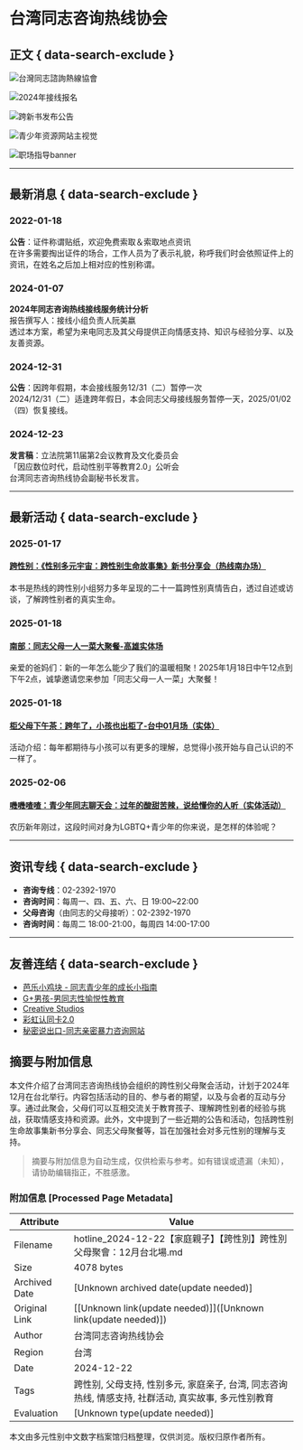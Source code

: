 # 台湾同志咨询热线协会

## 正文 { data-search-exclude }


![台灣同志諮詢熱線協會](https://hotline.org.tw/sites/hotline.org.tw/files/styles/carousel/public/field_insert_carousel/%E5%87%BA%E6%AB%83%E7%9B%B8%E8%AB%87%E5%AE%A4.jpg?itok=o1EhBY9u)

![2024年接线报名](https://hotline.org.tw/sites/hotline.org.tw/files/styles/carousel/public/field_insert_carousel/2024%E6%8E%A5%E7%B7%9A%E5%A0%B1%E5%90%8D-02.jpg?itok=6Qj1YlhH)

![跨新书发布公告](https://hotline.org.tw/sites/hotline.org.tw/files/styles/carousel/public/field_insert_carousel/%E8%B7%A8%E6%96%B0%E6%9B%B8%E6%A9%AB%E5%B9%85%E5%BB%A3%E5%91%8A_%E5%B7%A5%E4%BD%9C%E5%8D%80%E5%9F%9F%201.jpg?itok=mMSu3N1V)

![青少年资源网站主视觉](https://hotline.org.tw/sites/hotline.org.tw/files/styles/carousel/public/field_insert_carousel/%E8%8A%AD%E6%A8%82%E5%B0%8F%E9%9B%9E%E5%A1%8A%E9%9D%92%E5%B0%91%E5%B9%B4%E8%B3%87%E6%BA%90%E7%B6%B2%E7%AB%99%E4%B8%BB%E8%A6%96%E8%A6%BA_Share.png?itok=3NP83Q6n)

![职场指导banner](https://hotline.org.tw/sites/hotline.org.tw/files/styles/carousel/public/field_insert_carousel/%E8%81%B7%E5%A0%B4%E6%8C%87%E6%A8%99banner-02.jpg?itok=6rZL3ixP)

---

## 最新消息 { data-search-exclude }

### 2022-01-18
**公告**：证件称谓贴纸，欢迎免费索取＆索取地点资讯  
在许多需要掏出证件的场合，工作人员为了表示礼貌，称呼我们时会依照证件上的资讯，在姓名之后加上相对应的性别称谓。

### 2024-01-07
**2024年同志咨询热线接线服务统计分析**  
报告撰写人：接线小组负责人阮美嬴  
透过本方案，希望为来电同志及其父母提供正向情感支持、知识与经验分享、以及友善资源。

### 2024-12-31
**公告**：因跨年假期，本会接线服务12/31（二）暂停一次  
2024/12/31（二）适逢跨年假日，本会同志父母接线服务暂停一天，2025/01/02（四）恢复接线。

### 2024-12-23
**发言稿**：立法院第11届第2会议教育及文化委员会  
「因应数位时代，启动性别平等教育2.0」公听会  
台湾同志咨询热线协会副秘书长发言。

---

## 最新活动 { data-search-exclude }

### 2025-01-17
#### [跨性别：《性别多元宇宙：跨性别生命故事集》新书分享会（热线南办场）](https://hotline.org.tw/civicrm/event/info?reset=1&id=721)  
本书是热线的跨性别小组努力多年呈现的二十一篇跨性别真情告白，透过自述或访谈，了解跨性别者的真实生命。

### 2025-01-18
#### [南部：同志父母一人一菜大聚餐-高雄实体场](https://hotline.org.tw/civicrm/event/info?reset=1&id=744)  
亲爱的爸妈们：新的一年怎么能少了我们的温暖相聚！2025年1月18日中午12点到下午2点，诚挚邀请您来参加「同志父母一人一菜」大聚餐！  

### 2025-01-18
#### [柜父母下午茶：跨年了，小孩也出柜了-台中01月场（实体）](https://hotline.org.tw/civicrm/event/info?reset=1&id=740)  
活动介绍：每年都期待与小孩可以有更多的理解，总觉得小孩开始与自己认识的不一样了。

### 2025-02-06
#### [嘰嘰喳喳：青少年同志聊天会：过年的酸甜苦辣，说给懂你的人听（实体活动）](https://hotline.org.tw/civicrm/event/info?reset=1&id=745)  
农历新年刚过，这段时间对身为LGBTQ+青少年的你来说，是怎样的体验呢？

---

## 资讯专线 { data-search-exclude }

- **咨询专线**：02-2392-1970  
- **咨询时间**：每周一、四、五、六、日 19:00~22:00  
- **父母咨询**（由同志的父母接听）：02-2392-1970  
- **咨询时间**：每周二 18:00-21:00，每周四 14:00-17:00  

---

## 友善连结 { data-search-exclude }

- [芭乐小鸡块 - 同志青少年的成长小指南](https://young.hotline.org.tw/)
- [G+男孩-男同志性愉悦性教育](https://gplus.org.tw/)
- [Creative Studios](https://www.creative-studios-taipei.hotline.org.tw/)
- [彩虹认同卡2.0](https://www.o-bank.com/web/Event/rainbow_card_2/index.html)
- [秘密说出口-同志亲密暴力咨询网站](http://lgbt.38.org.tw/)
<!-- tcd_original_link https://hotline.org.tw/civicrm/event/info?reset=1&id=697 -->


## 摘要与附加信息

<!-- tcd_abstract -->
本文件介绍了台湾同志咨询热线协会组织的跨性别父母聚会活动，计划于2024年12月在台北举行。内容包括活动的目的、参与者的期望，以及与会者的互动与分享。通过此聚会，父母们可以互相交流关于教育孩子、理解跨性别者的经验与挑战，获取情感支持和资源。此外，文中提到了一些近期的公告和活动，包括跨性别生命故事集新书分享会、同志父母聚餐等，旨在加强社会对多元性别的理解与支持。
<!-- tcd_abstract_end -->

> 摘要与附加信息为自动生成，仅供检索与参考。如有错误或遗漏（未知），请协助编辑指正，不胜感激。

### 附加信息 [Processed Page Metadata]

| Attribute       | Value                                  |
|-----------------|----------------------------------------|
| Filename        | hotline_2024-12-22【家庭親子】【跨性別】跨性別父母聚會：12月台北場.md                             |
| Size            | 4078 bytes                           |
| Archived Date   | [Unknown archived date(update needed)]                             |
| Original Link   | [[Unknown link(update needed)]]([Unknown link(update needed)])                       |
| Author          | 台湾同志咨询热线协会                               |
| Region          | 台湾                               |
| Date            | 2024-12-22                                 |
| Tags            | 跨性别, 父母支持, 性别多元, 家庭亲子, 台湾, 同志咨询热线, 情感支持, 社群活动, 真实故事, 多元性别教育                                 |
| Evaluation            | [Unknown type(update needed)]                                 |
<!-- tcd_table_end -->

本文由多元性别中文数字档案馆归档整理，仅供浏览。版权归原作者所有。
